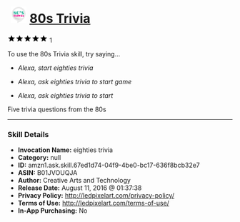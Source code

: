 # &nbsp;<img src="skill_icon" alt="80s Trivia icon" width="36"> [80s Trivia](http://alexa.amazon.com/#skills/amzn1.ask.skill.67ed1d74-04f9-4be0-bc17-636f8bcb32e7)
![5 stars](../../images/ic_star_black_18dp_1x.png)![5 stars](../../images/ic_star_black_18dp_1x.png)![5 stars](../../images/ic_star_black_18dp_1x.png)![5 stars](../../images/ic_star_black_18dp_1x.png)![5 stars](../../images/ic_star_black_18dp_1x.png) 1

To use the 80s Trivia skill, try saying...

* *Alexa, start eighties trivia*

* *Alexa, ask eighties trivia to start game*

* *Alexa, ask eighties trivia to start*

Five trivia questions from the 80s

***

### Skill Details

* **Invocation Name:** eighties trivia
* **Category:** null
* **ID:** amzn1.ask.skill.67ed1d74-04f9-4be0-bc17-636f8bcb32e7
* **ASIN:** B01JVOUQJA
* **Author:** Creative Arts and Technology
* **Release Date:** August 11, 2016 @ 01:37:38
* **Privacy Policy:** http://ledpixelart.com/privacy-policy/
* **Terms of Use:** http://ledpixelart.com/terms-of-use/
* **In-App Purchasing:** No
